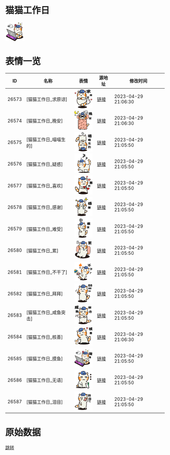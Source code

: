 # 猫猫工作日

<img src="./cover.png" height="60" alt="cover" />

# 表情一览

|ID|名称|表情|源地址|修改时间|
|----|----|----|----|----|
|26573|[猫猫工作日_求原谅]|<img src="./pic/026573_%5B猫猫工作日_求原谅%5D.png" height="60" alt="求原谅"/>|[链接](https://i0.hdslb.com/bfs/garb/db8e17ca188c680ded7627e55fc036dedd2fed0a.png)|2023-04-29 21:06:30|
|26574|[猫猫工作日_晚安]|<img src="./pic/026574_%5B猫猫工作日_晚安%5D.png" height="60" alt="晚安"/>|[链接](https://i0.hdslb.com/bfs/garb/a6ccf6bd045ae5b62de3292b86890f1b311f4bd3.png)|2023-04-29 21:06:30|
|26575|[猫猫工作日_喵喵生的]|<img src="./pic/026575_%5B猫猫工作日_喵喵生的%5D.png" height="60" alt="喵喵生的"/>|[链接](https://i0.hdslb.com/bfs/garb/e3f131e7eb86eeea60da60d30bccfebe6ff00750.png)|2023-04-29 21:05:50|
|26576|[猫猫工作日_疑惑]|<img src="./pic/026576_%5B猫猫工作日_疑惑%5D.png" height="60" alt="疑惑"/>|[链接](https://i0.hdslb.com/bfs/garb/97decbdad28ef635c85481b1ec256127c0067da1.png)|2023-04-29 21:05:50|
|26577|[猫猫工作日_喜欢]|<img src="./pic/026577_%5B猫猫工作日_喜欢%5D.png" height="60" alt="喜欢"/>|[链接](https://i0.hdslb.com/bfs/garb/4bbd9eae268678b2feee2792390c4b1d933caea9.png)|2023-04-29 21:05:50|
|26578|[猫猫工作日_感谢]|<img src="./pic/026578_%5B猫猫工作日_感谢%5D.png" height="60" alt="感谢"/>|[链接](https://i0.hdslb.com/bfs/garb/a6c6d0f672a0ac230281653bd80077994636dd5f.png)|2023-04-29 21:05:50|
|26579|[猫猫工作日_难受]|<img src="./pic/026579_%5B猫猫工作日_难受%5D.png" height="60" alt="难受"/>|[链接](https://i0.hdslb.com/bfs/garb/ee1be00c10cff71027caace586fa5654631b5c2d.png)|2023-04-29 21:05:50|
|26580|[猫猫工作日_累]|<img src="./pic/026580_%5B猫猫工作日_累%5D.png" height="60" alt="累"/>|[链接](https://i0.hdslb.com/bfs/garb/92e939e7f6ded7649b437db29d8040b890605324.png)|2023-04-29 21:05:50|
|26581|[猫猫工作日_不干了]|<img src="./pic/026581_%5B猫猫工作日_不干了%5D.png" height="60" alt="不干了"/>|[链接](https://i0.hdslb.com/bfs/garb/2acbdfe2b134479a2de16afd62e02c26594cd897.png)|2023-04-29 21:05:50|
|26582|[猫猫工作日_拜拜]|<img src="./pic/026582_%5B猫猫工作日_拜拜%5D.png" height="60" alt="拜拜"/>|[链接](https://i0.hdslb.com/bfs/garb/465db799f792feaa06c5256719faf5667002205d.png)|2023-04-29 21:05:50|
|26583|[猫猫工作日_咸鱼突击]|<img src="./pic/026583_%5B猫猫工作日_咸鱼突击%5D.png" height="60" alt="咸鱼突击"/>|[链接](https://i0.hdslb.com/bfs/garb/c3af547fb236eaba88c25dbbb4519d7007907162.png)|2023-04-29 21:05:50|
|26584|[猫猫工作日_核善]|<img src="./pic/026584_%5B猫猫工作日_核善%5D.png" height="60" alt="核善"/>|[链接](https://i0.hdslb.com/bfs/garb/ddc862977467398fa1faaef97592ddacf5c75fbf.png)|2023-04-29 21:06:30|
|26585|[猫猫工作日_摸鱼]|<img src="./pic/026585_%5B猫猫工作日_摸鱼%5D.png" height="60" alt="摸鱼"/>|[链接](https://i0.hdslb.com/bfs/garb/3b6410b365e273b67df2562e1995e7dab3215b84.png)|2023-04-29 21:05:50|
|26586|[猫猫工作日_无语]|<img src="./pic/026586_%5B猫猫工作日_无语%5D.png" height="60" alt="无语"/>|[链接](https://i0.hdslb.com/bfs/garb/b10064f0ba87f34c71d2ce66bd03e16d2c243a77.png)|2023-04-29 21:05:50|
|26587|[猫猫工作日_泪目]|<img src="./pic/026587_%5B猫猫工作日_泪目%5D.png" height="60" alt="泪目"/>|[链接](https://i0.hdslb.com/bfs/garb/6354f871dbac7a0605b785ada39127366f1c2d67.png)|2023-04-29 21:05:50|

# 原始数据

[跳转](./raw.json)

